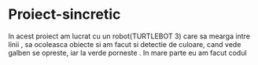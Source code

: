 # Proiect-sincretic
In acest proiect am lucrat cu un robot(TURTLEBOT 3) care sa mearga intre linii , sa ocoleasca obiecte si am facut si detectie de culoare, cand vede galben se opreste, iar la verde porneste . In mare parte eu am facut codul
